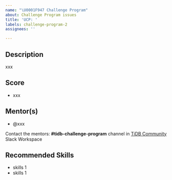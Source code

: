 ```yaml
---
name: "\U0001F947 Challenge Program"
about: Challenge Program issues
title: 'UCP: '
labels: challenge-program-2
assignees: ''

---
```


## Description

xxx

## Score

* xxx

## Mentor(s)

* @xxx

Contact the mentors: **#tidb-challenge-program** channel in [TiDB Community](https://join.slack.com/t/tidbcommunity/shared_invite/enQtNzc0MzI4ODExMDc4LWYwYmIzMjZkYzJiNDUxMmZlN2FiMGJkZjAyMzQ5NGU0NGY0NzI3NTYwMjAyNGQ1N2I2ZjAxNzc1OGUwYWM0NzE)  Slack Workspace

## Recommended Skills

* skills 1
* skills 1
